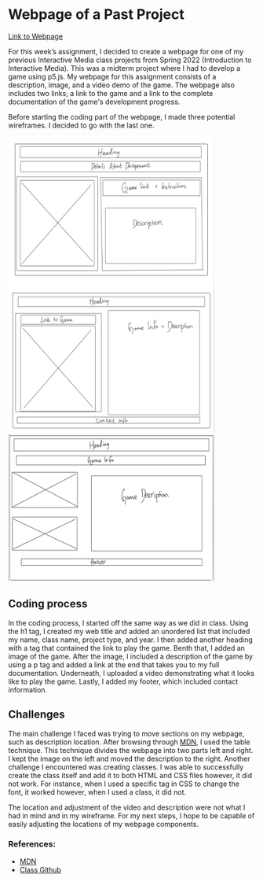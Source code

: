 
# Webpage of a Past Project

[Link to Webpage](https://fatemaalhameli.github.io/ConnectionsLab/Assignments/Assignment%202/index.html)

For this week’s assignment, I decided to create a webpage for one of my previous Interactive Media class projects from Spring 2022 (Introduction to Interactive Media). This was a midterm project where I had to develop a game using p5.js. My webpage for this assignment consists of a description, image, and a video demo of the game. The webpage also includes two links; a link to the game and a link to the complete documentation of the game's development progress. 


Before starting the coding part of the webpage, I made three potential wireframes. I decided to go with the last one.

<img src= "https://github.com/FatemaAlhameli/ConnectionsLab/blob/main/Media/Assignments%20Media/wirefram1.jpeg" width = "420" height = "300"><img src= "https://github.com/FatemaAlhameli/ConnectionsLab/blob/main/Media/Assignments%20Media/wireframe2.jpeg" width = "420" height = "300"><img src= "https://github.com/FatemaAlhameli/ConnectionsLab/blob/main/Media/Assignments%20Media/wireframe3.jpeg" width = "420" height = "300">

## Coding process
In the coding process, I started off the same way as we did in class. Using the h1 tag, I created my web title and added an unordered list that included my name, class name, project type, and year. I then added another heading with a tag that contained the link to play the game. Benth that, I added an image of the game. After the image, I included a description of the game by using a p tag and added a link at the end that takes you to my full documentation. Underneath, I uploaded a video demonstrating what it looks like to play the game. Lastly, I added my footer, which included contact information. 
## Challenges 
The main challenge I faced was trying to move sections on my webpage, such as description location. After browsing through [MDN](https://developer.mozilla.org/en-US/docs/Learn/HTML/Tables/Basics), I used the table technique. This technique divides the webpage into two parts left and right. I kept the image on the left and moved the description to the right. Another challenge I encountered was creating classes. I was able to successfully create the class itself and add it to both HTML and CSS files however, it did not work. For instance, when I used a specific tag in CSS to change the font, it worked however, when I used a class, it did not. 

The location and adjustment of the video and description were not what I had in mind and in my wireframe. For my next steps, I hope to be capable of easily adjusting the locations of my webpage components. 


### References:
* [MDN](https://developer.mozilla.org/en-US/docs/Learn/HTML/Tables/Basics)
* [Class Github](https://github.com/MathuraMG/ConnectionsLab-NYUAD/tree/master/Week_01_HTML_CSS)
